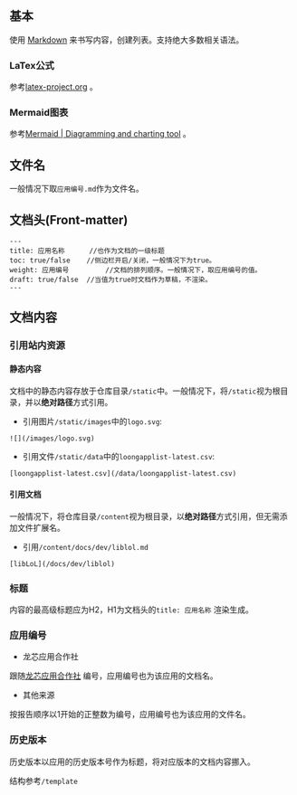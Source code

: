 ## 基本

使用 [Markdown](https://en.wikipedia.org/wiki/Markdown)  来书写内容，创建列表。支持绝大多数相关语法。

### LaTex公式

参考[latex-project.org](https://www.latex-project.org/) 。

### Mermaid图表

参考[Mermaid | Diagramming and charting tool](https://mermaid.js.org/) 。

## 文件名

一般情况下取`应用编号.md`作为文件名。

## 文档头(Front-matter)

```
---
title: 应用名称      //也作为文档的一级标题
toc: true/false    //侧边栏开启/关闭，一般情况下为true。
weight: 应用编号         //文档的排列顺序。一般情况下，取应用编号的值。
draft: true/false  //当值为true时文档作为草稿，不渲染。
---
```

## 文档内容

### 引用站内资源

#### 静态内容

文档中的静态内容存放于仓库目录`/static`中。一般情况下，将`/static`视为根目录，并以**绝对路径**方式引用。

- 引用图片`/static/images`中的`logo.svg`:

```
![](/images/logo.svg)
```

- 引用文件`/static/data`中的`loongapplist-latest.csv`:

```
[loongapplist-latest.csv](/data/loongapplist-latest.csv)
```

#### 引用文档

一般情况下，将仓库目录`/content`视为根目录，以**绝对路径**方式引用，但无需添加文件扩展名。

- 引用`/content/docs/dev/liblol.md`

```
[libLoL](/docs/dev/liblol)
```


### 标题

内容的最高级标题应为H2，H1为文档头的`title: 应用名称` 渲染生成。

### 应用编号

- 龙芯应用合作社

跟随[龙芯应用合作社](http://app.loongapps.cn/#/home) 编号，应用编号也为该应用的文档名。

- 其他来源

按报告顺序以1开始的正整数为编号，应用编号也为该应用的文件名。

### 历史版本

历史版本以应用的历史版本号作为标题，将对应版本的文档内容挪入。

结构参考`/template`



